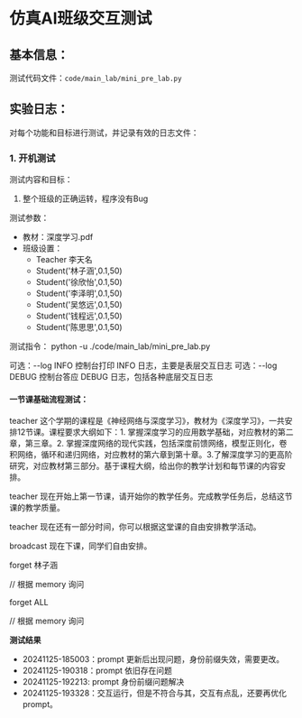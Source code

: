 # 仿真AI班级交互测试

## 基本信息：
  
测试代码文件：`code/main_lab/mini_pre_lab.py`

## 实验日志：

对每个功能和目标进行测试，并记录有效的日志文件：

### 1. 开机测试

测试内容和目标：
1. 整个班级的正确运转，程序没有Bug

测试参数：
 - 教材：深度学习.pdf
 - 班级设置：
   - Teacher 李天名
   - Student('林子涵',0.1,50)
   - Student('徐欣怡',0.1,50)
   - Student('李泽明',0.1,50)
   - Student('吴悠远',0.1,50)
   - Student('钱程远',0.1,50)
   - Student('陈思思',0.1,50)


测试指令：
python -u ./code/main_lab/mini_pre_lab.py

可选：--log INFO 控制台打印 INFO 日志，主要是表层交互日志
可选：--log DEBUG 控制台答应 DEBUG 日志，包括各种底层交互日志

#### 一节课基础流程测试：

teacher 这个学期的课程是《神经网络与深度学习》，教材为《深度学习》，一共安排12节课。课程要求大纲如下：1. 掌握深度学习的应用数学基础，对应教材的第二章，第三章。2. 掌握深度网络的现代实践，包括深度前馈网络，模型正则化，卷积网络，循环和递归网络，对应教材的第六章到第十章。3.了解深度学习的更高阶研究，对应教材第三部分。基于课程大纲，给出你的教学计划和每节课的内容安排。

teacher 现在开始上第一节课，请开始你的教学任务。完成教学任务后，总结这节课的教学质量。

teacher 现在还有一部分时间，你可以根据这堂课的自由安排教学活动。

broadcast 现在下课，同学们自由安排。

forget 林子涵

// 根据 memory 询问

forget ALL

// 根据 memory 询问

**测试结果**

- 20241125-185003：prompt 更新后出现问题，身份前缀失效，需要更改。
- 20241125-190318：prompt 依旧存在问题
- 20241125-192213: prompt 身份前缀问题解决
- 20241125-193328：交互运行，但是不符合与其，交互有点乱，还要再优化 prompt。